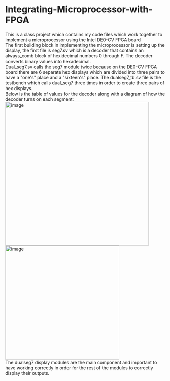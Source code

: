 # Integrating-Microprocessor-with-FPGA
This is a class project which contains my code files which work together to implement a microprocessor using the Intel DE0-CV FPGA board  
The first building block in implementing the microprocessor is setting up the display, the first file is seg7.sv which is a decoder that contains an always_comb block of hexidecimal numbers 0 through F. The decoder converts binary values into hexadecimal.    
Dual_seg7.sv calls the seg7 module twice because on the DE0-CV FPGA board there are 6 separate hex displays which are divided into three pairs to have a "one's" place and a "sixteen's" place. The dualseg7_tb.sv file is the testbench which calls dual_seg7 three times in order to create three pairs of hex displays.  
Below is the table of values for the decoder along with a diagram of how the decoder turns on each segment:  
<img width="452" alt="image" src="https://user-images.githubusercontent.com/72291395/226743240-0a694c8b-6d79-4fce-bfae-cabe34ee971b.png">
<img width="359" alt="image" src="https://user-images.githubusercontent.com/72291395/226744507-ae9b4040-27a3-4517-b4f2-aa0efd588246.png">  
The dualseg7 display modules are the main component and important to have working correctly in order for the rest of the modules to correctly display their outputs.  



